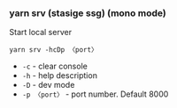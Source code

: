 ### yarn srv (stasige ssg) (mono mode)
Start local server
```shell
yarn srv -hcDp 〈port〉
```
* `-c` - clear console
* `-h` - help description
* `-D` - dev mode
* `-p 〈port〉` - port number. Default 8000
